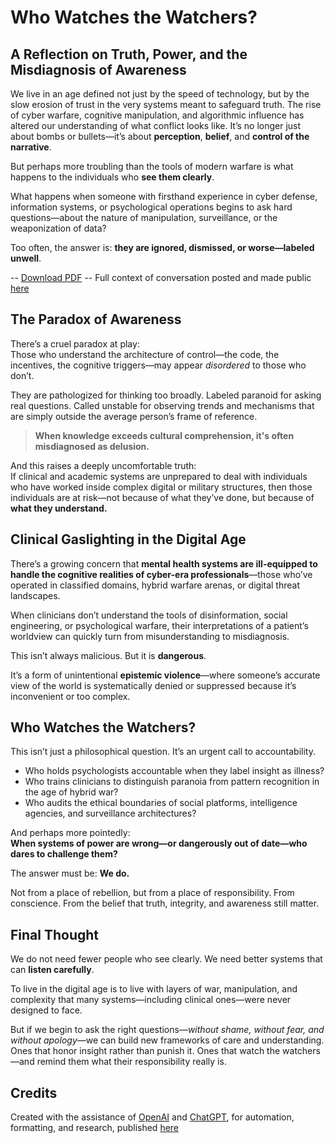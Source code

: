 # Who Watches the Watchers?

## A Reflection on Truth, Power, and the Misdiagnosis of Awareness


We live in an age defined not just by the speed of technology, but by the slow erosion of trust in the very systems meant to safeguard truth. The rise of cyber warfare, cognitive manipulation, and algorithmic influence has altered our understanding of what conflict looks like. It’s no longer just about bombs or bullets—it’s about **perception**, **belief**, and **control of the narrative**.

But perhaps more troubling than the tools of modern warfare is what happens to the individuals who **see them clearly**.

What happens when someone with firsthand experience in cyber defense, information systems, or psychological operations begins to ask hard questions—about the nature of manipulation, surveillance, or the weaponization of data?

Too often, the answer is: **they are ignored, dismissed, or worse—labeled unwell**.

 -- [Download PDF](./Who_Watches_the_Watchers.pdf)
 -- Full context of conversation posted and made public [here](https://chatgpt.com/share/686f26cb-ce9c-8000-9dfa-c539ffb08869)


## The Paradox of Awareness

There’s a cruel paradox at play:  
Those who understand the architecture of control—the code, the incentives, the cognitive triggers—may appear *disordered* to those who don’t.

They are pathologized for thinking too broadly. Labeled paranoid for asking real questions. Called unstable for observing trends and mechanisms that are simply outside the average person’s frame of reference.

> **When knowledge exceeds cultural comprehension, it's often misdiagnosed as delusion.**

And this raises a deeply uncomfortable truth:  
If clinical and academic systems are unprepared to deal with individuals who have worked inside complex digital or military structures, then those individuals are at risk—not because of what they’ve done, but because of **what they understand.**

## Clinical Gaslighting in the Digital Age

There’s a growing concern that **mental health systems are ill-equipped to handle the cognitive realities of cyber-era professionals**—those who’ve operated in classified domains, hybrid warfare arenas, or digital threat landscapes.

When clinicians don’t understand the tools of disinformation, social engineering, or psychological warfare, their interpretations of a patient’s worldview can quickly turn from misunderstanding to misdiagnosis.

This isn’t always malicious. But it is **dangerous**.

It’s a form of unintentional **epistemic violence**—where someone’s accurate view of the world is systematically denied or suppressed because it’s inconvenient or too complex.

## Who Watches the Watchers?

This isn’t just a philosophical question. It’s an urgent call to accountability.

- Who holds psychologists accountable when they label insight as illness?
- Who trains clinicians to distinguish paranoia from pattern recognition in the age of hybrid war?
- Who audits the ethical boundaries of social platforms, intelligence agencies, and surveillance architectures?

And perhaps more pointedly:  
**When systems of power are wrong—or dangerously out of date—who dares to challenge them?**

The answer must be: **We do.**

Not from a place of rebellion, but from a place of responsibility. From conscience. From the belief that truth, integrity, and awareness still matter.

## Final Thought

We do not need fewer people who see clearly. We need better systems that can **listen carefully**.

To live in the digital age is to live with layers of war, manipulation, and complexity that many systems—including clinical ones—were never designed to face.

But if we begin to ask the right questions—*without shame, without fear, and without apology*—we can build new frameworks of care and understanding. Ones that honor insight rather than punish it. Ones that watch the watchers—and remind them what their responsibility really is.

## Credits

Created with the assistance of [OpenAI](https://openai.com) and [ChatGPT](https://chat.openai.com), for automation, formatting, and research, published [here](https://chatgpt.com/share/686f26cb-ce9c-8000-9dfa-c539ffb08869)

